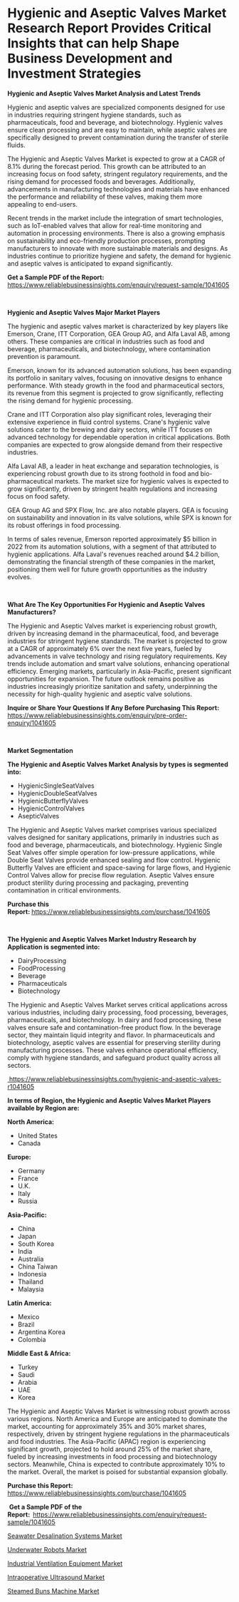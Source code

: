 <p><h1>Hygienic and Aseptic Valves Market Research Report Provides Critical Insights that can help Shape Business Development and Investment Strategies</h1></p><p><strong>Hygienic and Aseptic Valves Market Analysis and Latest Trends</strong></p>
<p><p>Hygienic and aseptic valves are specialized components designed for use in industries requiring stringent hygiene standards, such as pharmaceuticals, food and beverage, and biotechnology. Hygienic valves ensure clean processing and are easy to maintain, while aseptic valves are specifically designed to prevent contamination during the transfer of sterile fluids.</p><p>The Hygienic and Aseptic Valves Market is expected to grow at a CAGR of 8.1% during the forecast period. This growth can be attributed to an increasing focus on food safety, stringent regulatory requirements, and the rising demand for processed foods and beverages. Additionally, advancements in manufacturing technologies and materials have enhanced the performance and reliability of these valves, making them more appealing to end-users.</p><p>Recent trends in the market include the integration of smart technologies, such as IoT-enabled valves that allow for real-time monitoring and automation in processing environments. There is also a growing emphasis on sustainability and eco-friendly production processes, prompting manufacturers to innovate with more sustainable materials and designs. As industries continue to prioritize hygiene and safety, the demand for hygienic and aseptic valves is anticipated to expand significantly.</p></p>
<p><strong>Get a Sample PDF of the Report:&nbsp;</strong> <a href="https://www.reliablebusinessinsights.com/enquiry/request-sample/1041605?utm_campaign=63&utm_medium=2&utm_source=Github&utm_content=ia&utm_term=08042025&utm_id=hygienic-and-aseptic-valves">https://www.reliablebusinessinsights.com/enquiry/request-sample/1041605</a></p>
<p>&nbsp;</p>
<p><strong>Hygienic and Aseptic Valves Major Market Players</strong></p>
<p><p>The hygienic and aseptic valves market is characterized by key players like Emerson, Crane, ITT Corporation, GEA Group AG, and Alfa Laval AB, among others. These companies are critical in industries such as food and beverage, pharmaceuticals, and biotechnology, where contamination prevention is paramount.</p><p>Emerson, known for its advanced automation solutions, has been expanding its portfolio in sanitary valves, focusing on innovative designs to enhance performance. With steady growth in the food and pharmaceutical sectors, its revenue from this segment is projected to grow significantly, reflecting the rising demand for hygienic processing.</p><p>Crane and ITT Corporation also play significant roles, leveraging their extensive experience in fluid control systems. Crane's hygienic valve solutions cater to the brewing and dairy sectors, while ITT focuses on advanced technology for dependable operation in critical applications. Both companies are expected to grow alongside demand from their respective industries.</p><p>Alfa Laval AB, a leader in heat exchange and separation technologies, is experiencing robust growth due to its strong foothold in food and bio-pharmaceutical markets. The market size for hygienic valves is expected to grow significantly, driven by stringent health regulations and increasing focus on food safety.</p><p>GEA Group AG and SPX Flow, Inc. are also notable players. GEA is focusing on sustainability and innovation in its valve solutions, while SPX is known for its robust offerings in food processing.</p><p>In terms of sales revenue, Emerson reported approximately $5 billion in 2022 from its automation solutions, with a segment of that attributed to hygienic applications. Alfa Laval's revenues reached around $4.2 billion, demonstrating the financial strength of these companies in the market, positioning them well for future growth opportunities as the industry evolves.</p></p>
<p>&nbsp;</p>
<p><strong>What Are The Key Opportunities For Hygienic and Aseptic Valves Manufacturers?</strong></p>
<p><p>The Hygienic and Aseptic Valves market is experiencing robust growth, driven by increasing demand in the pharmaceutical, food, and beverage industries for stringent hygiene standards. The market is projected to grow at a CAGR of approximately 6% over the next five years, fueled by advancements in valve technology and rising regulatory requirements. Key trends include automation and smart valve solutions, enhancing operational efficiency. Emerging markets, particularly in Asia-Pacific, present significant opportunities for expansion. The future outlook remains positive as industries increasingly prioritize sanitation and safety, underpinning the necessity for high-quality hygienic and aseptic valve solutions.</p></p>
<p><strong>Inquire or Share Your Questions If Any Before Purchasing This Report:</strong> <a href="https://www.reliablebusinessinsights.com/enquiry/pre-order-enquiry/1041605?utm_campaign=63&utm_medium=2&utm_source=Github&utm_content=ia&utm_term=08042025&utm_id=hygienic-and-aseptic-valves">https://www.reliablebusinessinsights.com/enquiry/pre-order-enquiry/1041605</a></p>
<p>&nbsp;</p>
<p><strong>Market Segmentation</strong></p>
<p><strong>The Hygienic and Aseptic Valves Market Analysis by types is segmented into:</strong></p>
<p><ul><li>HygienicSingleSeatValves</li><li>HygienicDoubleSeatValves</li><li>HygienicButterflyValves</li><li>HygienicControlValves</li><li>AsepticValves</li></ul></p>
<p><p>The Hygienic and Aseptic Valves market comprises various specialized valves designed for sanitary applications, primarily in industries such as food and beverage, pharmaceuticals, and biotechnology. Hygienic Single Seat Valves offer simple operation for low-pressure applications, while Double Seat Valves provide enhanced sealing and flow control. Hygienic Butterfly Valves are efficient and space-saving for large flows, and Hygienic Control Valves allow for precise flow regulation. Aseptic Valves ensure product sterility during processing and packaging, preventing contamination in critical environments.</p></p>
<p><strong>Purchase this Report:&nbsp;</strong><a href="https://www.reliablebusinessinsights.com/purchase/1041605?utm_campaign=63&utm_medium=2&utm_source=Github&utm_content=ia&utm_term=08042025&utm_id=hygienic-and-aseptic-valves">https://www.reliablebusinessinsights.com/purchase/1041605</a></p>
<p>&nbsp;</p>
<p><strong>The Hygienic and Aseptic Valves Market Industry Research by Application is segmented into:</strong></p>
<p><ul><li>DairyProcessing</li><li>FoodProcessing</li><li>Beverage</li><li>Pharmaceuticals</li><li>Biotechnology</li></ul></p>
<p><p>The Hygienic and Aseptic Valves Market serves critical applications across various industries, including dairy processing, food processing, beverages, pharmaceuticals, and biotechnology. In dairy and food processing, these valves ensure safe and contamination-free product flow. In the beverage sector, they maintain liquid integrity and flavor. In pharmaceuticals and biotechnology, aseptic valves are essential for preserving sterility during manufacturing processes. These valves enhance operational efficiency, comply with hygiene standards, and safeguard product quality across all sectors.</p></p>
<p><a href="https://www.reliablebusinessinsights.com/hygienic-and-aseptic-valves-r1041605?utm_campaign=63&utm_medium=2&utm_source=Github&utm_content=ia&utm_term=08042025&utm_id=hygienic-and-aseptic-valves">&nbsp;https://www.reliablebusinessinsights.com/hygienic-and-aseptic-valves-r1041605</a></p>
<p><strong>In terms of Region, the Hygienic and Aseptic Valves Market Players available by Region are:</strong></p>
<p>
    <p> <strong> North America: </strong>
        <ul>
            <li>United States</li>
            <li>Canada</li>
        </ul>
        </p> 
    <p> <strong> Europe: </strong>
        <ul>
            <li>Germany</li>
            <li>France</li>
            <li>U.K.</li>
            <li>Italy</li>
            <li>Russia</li>
        </ul>
        </p> 
    <p> <strong> Asia-Pacific: </strong>
        <ul>
            <li>China</li>
            <li>Japan</li>
            <li>South Korea</li>
            <li>India</li>
            <li>Australia</li>
            <li>China Taiwan</li>
            <li>Indonesia</li>
            <li>Thailand</li>
            <li>Malaysia</li>
        </ul>
        </p> 
    <p> <strong> Latin America: </strong>
        <ul>
            <li>Mexico</li>
            <li>Brazil</li>
            <li>Argentina Korea</li>
            <li>Colombia</li>
        </ul>
        </p> 
    <p> <strong> Middle East & Africa: </strong>
        <ul>
            <li>Turkey</li>
            <li>Saudi</li>
            <li>Arabia</li>
            <li>UAE</li>
            <li>Korea</li>
        </ul>
    </p>
    </p>
<p><p>The Hygienic and Aseptic Valves Market is witnessing robust growth across various regions. North America and Europe are anticipated to dominate the market, accounting for approximately 35% and 30% market shares, respectively, driven by stringent hygiene regulations in the pharmaceuticals and food industries. The Asia-Pacific (APAC) region is experiencing significant growth, projected to hold around 25% of the market share, fueled by increasing investments in food processing and biotechnology sectors. Meanwhile, China is expected to contribute approximately 10% to the market. Overall, the market is poised for substantial expansion globally.</p></p>
<p><strong>Purchase this Report: </strong><a href="https://www.reliablebusinessinsights.com/purchase/1041605?utm_campaign=63&utm_medium=2&utm_source=Github&utm_content=ia&utm_term=08042025&utm_id=hygienic-and-aseptic-valves">https://www.reliablebusinessinsights.com/purchase/1041605</a></p>
<p>&nbsp;<strong>Get a Sample PDF of the Report:&nbsp;&nbsp;</strong><a href="https://www.reliablebusinessinsights.com/enquiry/request-sample/1041605?utm_campaign=63&utm_medium=2&utm_source=Github&utm_content=ia&utm_term=08042025&utm_id=hygienic-and-aseptic-valves">https://www.reliablebusinessinsights.com/enquiry/request-sample/1041605</a></p>
<p><strong></strong></p>
<p><p><a href="https://github.com/sokurgleyde/Market-Research-Report-List-1/blob/main/seawater-desalination-systems-market.md?utm_campaign=63&utm_medium=2&utm_source=Github&utm_content=ia&utm_term=08042025&utm_id=hygienic-and-aseptic-valves">Seawater Desalination Systems Market</a></p><p><a href="https://github.com/kaniselway4c/Market-Research-Report-List-1/blob/main/underwater-robots-market.md?utm_campaign=63&utm_medium=2&utm_source=Github&utm_content=ia&utm_term=08042025&utm_id=hygienic-and-aseptic-valves">Underwater Robots Market</a></p><p><a href="https://github.com/jemmysolin5k/Market-Research-Report-List-1/blob/main/industrial-ventilation-equipment-market.md?utm_campaign=63&utm_medium=2&utm_source=Github&utm_content=ia&utm_term=08042025&utm_id=hygienic-and-aseptic-valves">Industrial Ventilation Equipment Market</a></p><p><a href="https://github.com/chlihakwatsi/Market-Research-Report-List-1/blob/main/intraoperative-ultrasound-market.md?utm_campaign=63&utm_medium=2&utm_source=Github&utm_content=ia&utm_term=08042025&utm_id=hygienic-and-aseptic-valves">Intraoperative Ultrasound Market</a></p><p><a href="https://github.com/rubiogruis0p/Market-Research-Report-List-1/blob/main/steamed-buns-machine-market.md?utm_campaign=63&utm_medium=2&utm_source=Github&utm_content=ia&utm_term=08042025&utm_id=hygienic-and-aseptic-valves">Steamed Buns Machine Market</a></p></p>